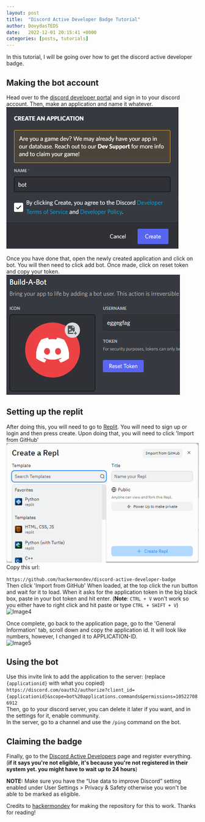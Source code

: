 ```yaml
---
layout: post
title:  "Discord Active Developer Badge Tutorial"
author: DovydasTEDS
date:   2022-12-01 20:15:41 +0000
categories: [posts, tutorials]
---
```


In this tutorial, I will be going over how to get the discord active developer badge.

## Making the bot account

Head over to the [discord developer portal](https://discord.com/developers/applications) and sign in to your discord account. Then, make an application and name it whatever.  
![Image1](/assets/img/posts/discord-active-developer-badge/image1.png)

Once you have done that, open the newly created application and click on bot. You will then need to click add bot. Once made, click on reset token and copy your token.  
![Image2](/assets/img/posts/discord-active-developer-badge/image2.png)

## Setting up the replit

After doing this, you will need to go to [Replit](https://replit.com). You will need to sign up or login and then press create. Upon doing that, you will need to click 'Import from GitHub'   
![Image3](/assets/img/posts/discord-active-developer-badge/image3.png)  
Copy this url: 

```https://github.com/hackermondev/discord-active-developer-badge```  
Then click 'Import from GitHub'
When loaded, at the top click the run button and wait for it to load. When it asks for the application token in the big black box, paste in your bot token and hit enter. (**Note**: ``CTRL + V`` won't work so you either have to right click and hit paste or type ``CTRL + SHIFT + V``)  
![Image4](/assets/img/posts/discord-active-developer-badge/image4.png)

Once complete, go back to the application page, go to the 'General Information' tab, scroll down and copy the application id. It will look like numbers, however, I changed it to APPLICATION-ID.  
![Image5](/assets/img/posts/discord-active-developer-badge/image5.png)  

## Using the bot

Use this invite link to add the application to the server: (replace ``{applicationid}`` with what you copied) ``https://discord.com/oauth2/authorize?client_id={applicationid}&scope=bot%20applications.commands&permissions=105227086912``  
Then, go to your discord server, you can delete it later if you want, and in the settings for it, enable community.  
In the server, go to a channel and use the ``/ping`` command on the bot.  

## Claiming the badge

Finally, go to the [Discord Active Developers](https://discord.com/developers/active-developer) page and register everything. (**if it says you're not eligible, it's because you're not registered in their system yet. you might have to wait up to 24 hours**)

**NOTE:** Make sure you have the “Use data to improve Discord” setting enabled under User Settings > Privacy & Safety otherwise you won't be able to be marked as eligible.

Credits to [hackermondev](https://github.com/hackermondev) for making the repository for this to work. Thanks for reading!
